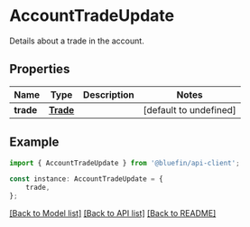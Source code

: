 # AccountTradeUpdate

Details about a trade in the account.

## Properties

Name | Type | Description | Notes
------------ | ------------- | ------------- | -------------
**trade** | [**Trade**](Trade.md) |  | [default to undefined]

## Example

```typescript
import { AccountTradeUpdate } from '@bluefin/api-client';

const instance: AccountTradeUpdate = {
    trade,
};
```

[[Back to Model list]](../README.md#documentation-for-models) [[Back to API list]](../README.md#documentation-for-api-endpoints) [[Back to README]](../README.md)
